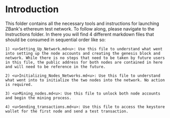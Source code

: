 # Introduction

This folder contains all the necessary tools and instructions for launching ZBank's ethereum test network. To follow along, please navigate to the Instructions folder. In there you will find 4 different markdown files that should be consumed in sequential order like so:

    1) <u>Setting_Up_Network.md<u>: Use this file to understand what went into setting up the node accounts and creating the genesis block and network. While there is no steps that need to be taken by future users in this file, the public address for both nodes are contained in here and will need to be reference in the future.

    2) <u>Initializing_Nodes_Networks.md<u>: Use this file to understand what went into to initialize the two nodes into the network. No action is required.

    3) <u>Mining_nodes.md<u>: Use this file to unlock both node accounts and begin the mining process.

    4) <u>Sending_transactions.md<u>: Use this file to access the keystore wallet for the first node and send a test transaction.